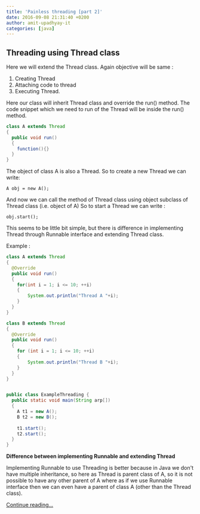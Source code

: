 ```yaml
---
title: 'Painless threading [part 2]'
date: 2016-09-08 21:31:40 +0200
author: amit-upadhyay-it
categories: [java]
---
```


## **Threading using Thread class**

Here we will extend the Thread class. Again objective will be same :

1. Creating Thread
1. Attaching code to thread
1. Executing Thread.


Here our class will inherit Thread class and override the run() method. The code snippet which we need to run of the Thread will be inside the run() method.

```java
class A extends Thread
{
  public void run()
  {
  	function(){}
  }
}
```

The object of class A is also a Thread. So to create a new Thread we can write:

`A obj = new A();`

And now we can call the method of Thread class using object subclass of Thread class (i.e. object of A) So to start a Thread we can write :

`obj.start();`


This seems to be little bit simple, but there is difference in implementing Thread through Runnable interface and extending Thread class.

Example :

```java
class A extends Thread
{
  @Override
  public void run()
  {
    for(int i = 1; i <= 10; ++i)
    {
    	System.out.println("Thread A "+i);
    }
  }
}

class B extends Thread
{
  @Override
  public void run()
  {
    for (int i = 1; i <= 10; ++i)
    {
    	System.out.println("Thread B "+i);
    }
  }
}


public class ExampleThreading {
  public static void main(String arp[])
  {
    A t1 = new A();
    B t2 = new B();
    
    t1.start();
    t2.start();
  }
}

```

**Difference between implementing Runnable and extending Thread**

Implementing Runnable to use Threading is better because in Java we don't have multiple inheritance, so here as Thread is parent class of A, so it is not possible to have any other parent of A where as if we use Runnable interface then we can even have a parent of class A (other than the Thread class).



[Continue reading...](http://localhost:4000/news/2016/09/08/painless-threading-part3/)

